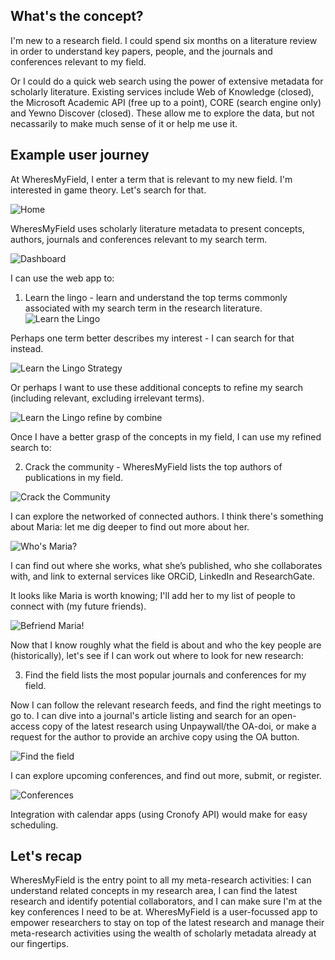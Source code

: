 ## What's the concept?

I'm new to a research field. I could spend six months on a literature review in order to understand key papers, people, and the journals and conferences relevant to my field.

Or I could do a quick web search using the power of extensive metadata for scholarly literature. Existing services include Web of Knowledge (closed), the Microsoft Academic API (free up to a point), CORE (search engine only) and Yewno Discover (closed). These allow me to explore the data, but not necassarily to make much sense of it or help me use it.

## Example user journey

At WheresMyField, I enter a term that is relevant to my new field. I'm interested in game theory. Let's search for that.

![Home](https://www.github.com/ArcasProject/WheresMyField/blob/master/User_Journey_Vision/1-home.png)


WheresMyField uses scholarly literature metadata to present concepts, authors, journals and conferences relevant to my search term.

![Dashboard](https://www.github.com/ArcasProject/WheresMyField/blob/master/User_Journey_Vision/2-Main_page.png)

I can use the web app to:

1. Learn the lingo - learn and understand the top terms commonly associated with my search term in the research literature.
![Learn the Lingo](https://www.github.com/ArcasProject/WheresMyField/blob/master/User_Journey_Vision/3-Learn%20the%20Lingo.png)

Perhaps one term better describes my interest - I can search for that instead. 

![Learn the Lingo Strategy](https://www.github.com/ArcasProject/WheresMyField/blob/master/User_Journey_Vision/4-LTL-Strategy.png)

Or perhaps I want to use these additional concepts to refine my search (including relevant, excluding irrelevant terms).

![Learn the Lingo refine by combine](https://www.github.com/ArcasProject/WheresMyField/blob/master/User_Journey_Vision/5-Strategy_and_game_theory.png)

Once I have a better grasp of the concepts in my field, I can use my refined search to:

2. Crack the community - WheresMyField lists the top authors of publications in my field.

![Crack the Community](https://www.github.com/ArcasProject/WheresMyField/blob/master/User_Journey_Vision/6-Crack_the_community.png)

I can explore the networked of connected authors. I think there's something about Maria: let me dig deeper to find out more about her.

![Who's Maria?](https://github.com/ArcasProject/WheresMyField/blob/master/User_Journey_Vision/7-Theres_something_about_Maria.png)

I can find out where she works, what she’s published, who she collaborates with, and link to external services like ORCiD, LinkedIn and ResearchGate. 

It looks like Maria is worth knowing; I'll add her to my list of people to connect with (my future friends).

![Befriend Maria!](https://github.com/ArcasProject/WheresMyField/blob/master/User_Journey_Vision/8-Make_friends_with_Maria.png)

Now that I know roughly what the field is about and who the key people are (historically), let's see if I can work out where to look for new research:

3. Find the field lists the most popular journals and conferences for my field.

Now I can follow the relevant research feeds, and find the right meetings to go to. I can dive into a journal's article listing and search for an open-access copy of the latest research using Unpaywall/the OA-doi, or make a request for the author to provide an archive copy using the OA button. 

![Find the field](https://github.com/ArcasProject/WheresMyField/blob/master/User_Journey_Vision/9-Find_your_field.png)

I can explore upcoming conferences, and find out more, submit, or register. 

![Conferences](https://github.com/ArcasProject/WheresMyField/blob/master/User_Journey_Vision/10-Conferences.png)

Integration with calendar apps (using Cronofy API) would make for easy scheduling.

## Let's recap
WheresMyField is the entry point to all my meta-research activities: I can understand related concepts in my research area, I can find the latest research and identify potential collaborators, and I can make sure I'm at the key conferences I need to be at. WheresMyField is a user-focussed app to empower researchers to stay on top of the latest research and manage their meta-research activities using the wealth of scholarly metadata already at our fingertips.
